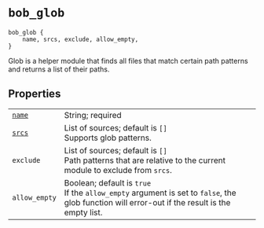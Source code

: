 # `bob_glob`

```bp
bob_glob {
    name, srcs, exclude, allow_empty,
}
```

Glob is a helper module that finds all files that match certain path patterns
and returns a list of their paths.

## Properties

|                                                |                                                                                                                                                  |
| ---------------------------------------------- | ------------------------------------------------------------------------------------------------------------------------------------------------ |
| [`name`](properties/common_properties.md#name) | String; required                                                                                                                                 |
| [`srcs`](properties/strict_properties.md)      | List of sources; default is `[]`<br>Supports glob patterns.                                                                                      |
| `exclude`                                      | List of sources; default is `[]`<br>Path patterns that are relative to the current module to exclude from `srcs`.                                |
| `allow_empty`                                  | Boolean; default is `true`<br>If the `allow_empty` argument is set to `false`, the glob function will error-out if the result is the empty list. |
